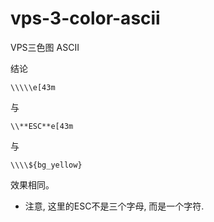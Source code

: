 # vps-3-color-ascii
VPS三色图 ASCII

结论
```
\\\\\e[43m
```
与
```
\\**ESC**e[43m
```
与
```
\\\\${bg_yellow}
```
效果相同。

* 注意, 这里的ESC不是三个字母, 而是一个字符.
